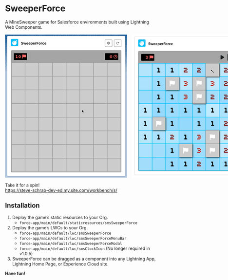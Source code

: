 # SweeperForce

A MineSweeper game for Salesforce environments built using Lightning Web Components.

<div style="display: flex; gap: 1rem; margin: 1rem 0;">
<img src="https://raw.githubusercontent.com/megasmack/support-files/main/sweeper-force/sweerforce.gif" alt="" style="width: 100%; height: auto; flex: 1;"/>
<img src="https://raw.githubusercontent.com/megasmack/support-files/main/sweeper-force/sweerforce-win.gif" alt="" style="width: 100%; height: auto; flex: 1;"/>
</div>

Take it for a spin!<br/>
https://steve-schrab-dev-ed.my.site.com/workbench/s/

## Installation

1.  Deploy the game’s static resources to your Org.
    - `force-app/main/default/staticresources/smsSweeperForce`
1.  Deploy the game’s LWCs to your Org.
    - `force-app/main/default/lwc/smsSweeperForce`
    - `force-app/main/default/lwc/smsSweeperForceMenuBar`
    - `force-app/main/default/lwc/smsSweeperForceModal`
    - `force-app/main/default/lwc/smsClockIcon` (No longer required in v1.0.5)
1.  SweeperForce can be dragged as a component into any Lightning App, Lightning Home Page, or Experience Cloud site.

**Have fun!**
